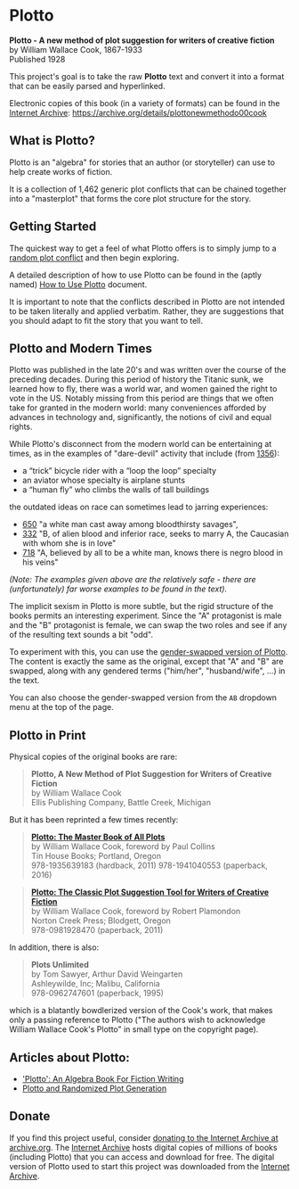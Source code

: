 # Plotto

**Plotto - A new method of plot suggestion for writers of creative fiction**  
by William Wallace Cook, 1867-1933  
Published 1928

This project's goal is to take the raw **Plotto** text and convert it into a
format that can be easily parsed and hyperlinked.

Electronic copies of this book (in a variety of formats) can be found in the [Internet Archive](https://archive.org/):
https://archive.org/details/plottonewmethodo00cook

## What is Plotto?

Plotto is an "algebra" for stories that an author (or storyteller) can use to help create works of fiction.

It is a collection of 1,462 generic plot conflicts that can be chained together into a "masterplot" that forms the core plot structure for the story.

## Getting Started

The quickest way to get a feel of what Plotto offers is to simply jump to a [random plot conflict](http://garykac.github.io/plotto/plotto-mf.html?random) and then begin exploring.

A detailed description of how to use Plotto can be found in the (aptly named) [How to Use Plotto](how-to.md) document.

It is important to note that the conflicts described in Plotto are not intended to be taken literally and applied verbatim. Rather, they are suggestions that you should adapt to fit the story that you want to tell.

## Plotto and Modern Times

Plotto was published in the late 20's and was written over the course of the preceding decades. During this period of history the Titanic sunk, we learned how to fly, there was a world war, and women gained the right to vote in the US. Notably missing from this period are things that we often take for granted in the modern world: many conveniences afforded by advances in technology and, significantly, the notions of civil and equal rights.

While Plotto's disconnect from the modern world can be entertaining at times, as in the examples of "dare-devil" activity that include (from [1356](http://garykac.github.io/plotto/plotto-mf.html#1356)):

* a “trick” bicycle rider with a “loop the loop” specialty
* an aviator whose specialty is airplane stunts
* a “human fly” who climbs the walls of tall buildings

the outdated ideas on race can sometimes lead to jarring experiences:

* [650](http://garykac.github.io/plotto/plotto-mf.html#650) "a white man cast away among bloodthirsty savages",
* [332](http://garykac.github.io/plotto/plotto-mf.html#332) "B, of alien blood and inferior race, seeks to marry A, the Caucasian with whom she is in love"
* [718](http://garykac.github.io/plotto/plotto-mf.html#718) "A, believed by all to be a white man, knows there is negro blood in his veins"

_(Note: The examples given above are the relatively safe - there are (unfortunately) far worse examples to be found in the text)._

The implicit sexism in Plotto is more subtle, but the rigid structure of the books permits an interesting experiment. Since the "A" protagonist is male and the "B" protagonist is female, we can swap the two roles and see if any of the resulting text sounds a bit "odd".

To experiment with this, you can use the [gender-swapped version of Plotto](http://garykac.github.io/plotto/plotto-fm.html). The content is exactly the same as the original, except that "A" and "B" are swapped, along with any gendered terms ("him/her", "husband/wife", ...) in the text.

You can also choose the gender-swapped version from the `AB` dropdown menu at the top of the page.

## Plotto in Print

Physical copies of the original books are rare:

> **Plotto, A New Method of Plot Suggestion for Writers of Creative Fiction**  
> by William Wallace Cook  
> Ellis Publishing Company, Battle Creek, Michigan

But it has been reprinted a few times recently:

> [**Plotto: The Master Book of All Plots**](https://www.amazon.com/Plotto-Master-Book-All-Plots/dp/1941040551)  
> by William Wallace Cook, foreword by Paul Collins  
> Tin House Books; Portland, Oregon  
> 978-1935639183 (hardback, 2011) 978-1941040553 (paperback, 2016)  

> [**Plotto: The Classic Plot Suggestion Tool for Writers of Creative Fiction**](https://www.amazon.com/Plotto-Classic-Suggestion-Writers-Creative/dp/0981928471)  
> by William Wallace Cook, foreword by Robert Plamondon  
> Norton Creek Press; Blodgett, Oregon  
> 978-0981928470 (paperback, 2011)  

In addition, there is also:

> **Plots Unlimited**  
> by Tom Sawyer, Arthur David Weingarten  
> Ashleywilde, Inc; Malibu, California  
> 978-0962747601 (paperback, 1995)  

which is a blatantly bowdlerized version of the Cook's work, that makes only a passing reference to Plotto ("The authors wish to acknowledge William Wallace Cook's Plotto" in small type on the copyright page).

## Articles about Plotto:

* ['Plotto': An Algebra Book For Fiction Writing](http://www.npr.org/2012/02/19/146941343/plotto-an-algebra-book-for-fiction-writing)
* [Plotto and Randomized Plot Generation](http://www.story-games.com/forums/discussion/15897/plotto-and-randomized-plot-generation)

## Donate

If you find this project useful, consider [donating to the Internet Archive at archive.org](https://archive.org/donate/). The [Internet Archive](https://archive.org/) hosts digital copies of millions of books (including Plotto) that you can access and download for free. The digital version of Plotto used to start this project was downloaded from the [Internet Archive](https://archive.org/).
